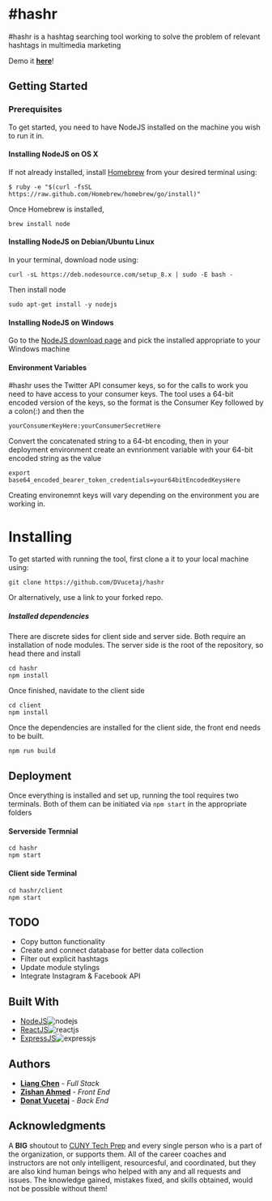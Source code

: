 # \#hashr

#hashr is a hashtag searching tool working to solve the problem of relevant hashtags in multimedia marketing

Demo it **[here](https://hashrctp.herokuapp.com/)**!

## Getting Started
### Prerequisites

To get started, you need to have NodeJS installed on the machine you wish to run it in.

#### Installing NodeJS on OS X

If not already installed, install [Homebrew](http://brew.sh/) from your desired terminal using: 

    $ ruby -e "$(curl -fsSL https://raw.github.com/Homebrew/homebrew/go/install)"

Once Homebrew is installed, 

    brew install node
    
#### Installing NodeJS on Debian/Ubuntu Linux

In your terminal, download node using: 

    curl -sL https://deb.nodesource.com/setup_8.x | sudo -E bash -
    
Then install node
  
    sudo apt-get install -y nodejs
    
#### Installing NodeJS on Windows

Go to the [NodeJS download page](https://nodejs.org/en/download/) and pick the installed appropriate to your Windows machine

#### Environment Variables

#hashr uses the Twitter API consumer keys, so for the calls to work you need to have access to your consumer keys.
The tool uses a 64-bit encoded version of the keys, so the format is the Consumer Key followed by a colon(:) and then the 

    yourConsumerKeyHere:yourConsumerSecretHere
    
 Convert the concatenated string to a 64-bt encoding, then in your deployment environment create an evnrionment variable with your 64-bit encoded string as the value

    export base64_encoded_bearer_token_credentials=your64bitEncodedKeysHere
    
Creating environemnt keys will vary depending on the environment you are working in. 

# Installing


To get started with running the tool, first clone a it to your local machine using: 

    git clone https://github.com/DVucetaj/hashr

Or alternatively, use a link to your forked repo.

##### Installed dependencies 

There are discrete sides for client side and server side. Both require an installation of node modules. The server side is the root of the repository, so head there and install

    cd hashr
    npm install
    
Once finished, navidate to the client side

    cd client
    npm install
    
Once the dependencies are installed for the client side, the front end needs to be built. 

    npm run build
    
## Deployment

Once everything is installed and set up, running the tool requires two terminals. 
Both of them can be initiated via  `npm start` in the appropriate folders

#### Serverside Termnial
    cd hashr
    npm start
#### Client side Terminal
    cd hashr/client
    npm start

## TODO
* Copy button functionality
* Create and connect database for better data collection
* Filter out explicit hashtags
* Update module stylings
* Integrate Instagram & Facebook API


## Built With

* [NodeJS](https://nodejs.org/en/)![nodejs](https://s3.amazonaws.com/openshift-hub/production/quickstarts/243/nodejs_custom.png "NodeJS logo")
* [ReactJS](https://reactjs.org/)![reactjs](https://www.manejandodatos.es/wp-content/uploads/2016/02/reactJS-120x120.jpg "ReactJS logo")
* [ExpressJS](https://expressjs.com/)![expressjs](https://i2.wp.com/nodejs-cloud.com/img/128px/expressjs.png "ExpressJS")

## Authors

* **[Liang Chen](https://github.com/lngchn)** - *Full Stack*
* **[Zishan Ahmed](https://github.com/ZishanAhmed93)** - *Front End*
* **[Donat Vucetaj](https://github.com/DVucetaj)** - *Back End*

## Acknowledgments

A **BIG** shoutout to [CUNY Tech Prep](https://cunytechprep.nyc/) and every single person who is a part of the organization, or supports them. All of the career coaches and instructors are not only intelligent, resourcesful, and coordinated, but they are also kind human beings who helped with any and all requests and issues. The knowledge gained, mistakes fixed, and skills obtained, would not be possible without them! 
